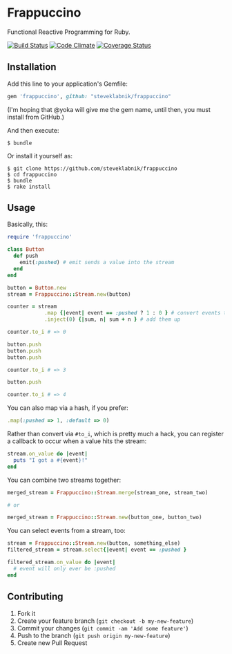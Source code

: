 # Frappuccino

Functional Reactive Programming for Ruby.

[![Build Status](https://travis-ci.org/steveklabnik/frappuccino.png?branch=master)](https://travis-ci.org/steveklabnik/frappuccino) [![Code Climate](https://codeclimate.com/github/steveklabnik/frappuccino.png)](https://codeclimate.com/github/steveklabnik/frappuccino) [![Coverage Status](https://coveralls.io/repos/steveklabnik/frappuccino/badge.png?branch=master)](https://coveralls.io/r/steveklabnik/frappuccino) 

## Installation

Add this line to your application's Gemfile:

```ruby
gem 'frappuccino', github: "steveklabnik/frappuccino"
```

(I'm hoping that @yoka will give me the gem name, until then, you
must install from GitHub.)

And then execute:

    $ bundle

Or install it yourself as:

    $ git clone https://github.com/steveklabnik/frappuccino
    $ cd frappuccino
    $ bundle
    $ rake install

## Usage

Basically, this:

```ruby
require 'frappuccino'

class Button
  def push
    emit(:pushed) # emit sends a value into the stream
  end
end

button = Button.new
stream = Frappuccino::Stream.new(button)

counter = stream
            .map {|event| event == :pushed ? 1 : 0 } # convert events to ints
            .inject(0) {|sum, n| sum + n } # add them up

counter.to_i # => 0

button.push
button.push
button.push

counter.to_i # => 3

button.push

counter.to_i # => 4
```

You can also map via a hash, if you prefer:

```ruby
.map(:pushed => 1, :default => 0)
```

Rather than convert via `#to_i`, which is pretty much a hack, you can register
a callback to occur when a value hits the stream:

```ruby
stream.on_value do |event|
  puts "I got a #{event}!"
end
```

You can combine two streams together:

```ruby
merged_stream = Frappuccino::Stream.merge(stream_one, stream_two)

# or

merged_stream = Frappuccino::Stream.new(button_one, button_two)
```

You can select events from a stream, too:

```ruby
stream = Frappuccino::Stream.new(button, something_else)
filtered_stream = stream.select{|event| event == :pushed }

filtered_stream.on_value do |event|
  # event will only ever be :pushed
end
```

## Contributing

1. Fork it
2. Create your feature branch (`git checkout -b my-new-feature`)
3. Commit your changes (`git commit -am 'Add some feature'`)
4. Push to the branch (`git push origin my-new-feature`)
5. Create new Pull Request
